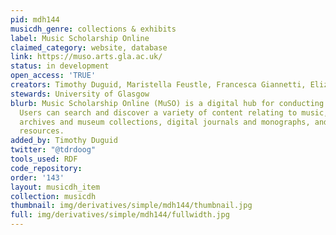 ```yaml
---
pid: mdh144
musicdh_genre: collections & exhibits
label: Music Scholarship Online
claimed_category: website, database
link: https://muso.arts.gla.ac.uk/
status: in development
open_access: 'TRUE'
creators: Timothy Duguid, Maristella Feustle, Francesca Giannetti, Elizabeth Grumbach
stewards: University of Glasgow
blurb: Music Scholarship Online (MuSO) is a digital hub for conducting music scholarship.
  Users can search and discover a variety of content relating to music, including
  archives and museum collections, digital journals and monographs, and born-digital
  resources.
added_by: Timothy Duguid
twitter: "@tdrdoog"
tools_used: RDF
code_repository:
order: '143'
layout: musicdh_item
collection: musicdh
thumbnail: img/derivatives/simple/mdh144/thumbnail.jpg
full: img/derivatives/simple/mdh144/fullwidth.jpg
---
```

